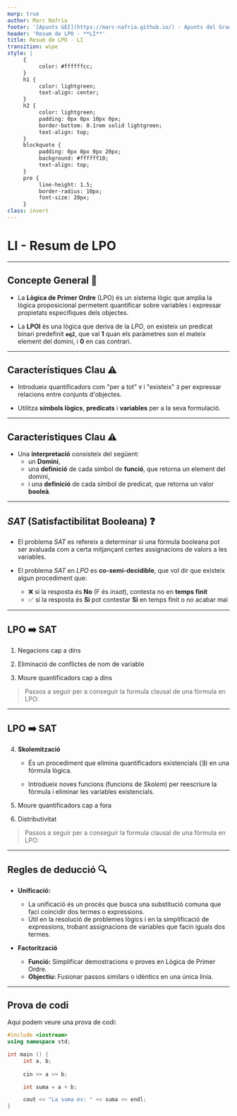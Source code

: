 ```yaml
---
marp: true
author: Marc Nafria
footer: '[Apunts GEI](https://marc-nafria.github.io/) - Apunts del Grau en Engenyeria Informàtica de la FIB'
header: 'Resum de LPO - **LI**'
title: Resum de LPO - LI
transition: wipe
style: |
     {
          color: #ffffffcc;
     }
     h1 {
          color: lightgreen;
          text-align: center;
     }
     h2 {
          color: lightgreen;
          padding: 0px 0px 10px 0px;
          border-bottom: 0.1rem solid lightgreen;
          text-align: top;
     }
     blockquote {
          padding: 0px 0px 0px 20px;
          background: #ffffff10;
          text-align: top;
     }
     pre {
          line-height: 1.5;
          border-radius: 10px;
          font-size: 20px;
     }
class: invert
---
```


# LI - Resum de LPO

---

## Concepte General :brain:

+ La **Lògica de Primer Ordre** (LPO) és un sistema lògic que amplia la lògica proposicional permetent quantificar sobre variables i expressar propietats específiques dels objectes.

+ La **LPOI** és una lògica que deriva de la *LPO*, on existeix un predicat binari predefinit **`eq2`**, que val **1** quan els paràmetres son el mateix element del domini, i **0** en cas contrari.

---

## Característiques Clau :warning:

- Introdueix quantificadors com "per a tot" `∀` i "existeix" `∃` per expressar relacions entre conjunts d'objectes.

- Utilitza **símbols lògics**, **predicats** i **variables** per a la seva formulació.

---
## Característiques Clau :warning:

- Una **interpretació** consisteix del següent:
     - un **Domini**,
     - una **definició** de cada símbol de **funció**, que retorna un element del domini,
     - i una **definició** de cada símbol de predicat, que retorna un valor **booleà**.

---

## *SAT* (Satisfactibilitat Booleana) :question:

- El problema *SAT* es refereix a determinar si una fórmula booleana pot ser avaluada com a certa mitjançant certes assignacions de valors a les variables.


- El problema *SAT* en *LPO* es **co-semi-decidible**, que vol dir que existeix algun procediment que:
     - :x: si la resposta és **No** (F és *insat*), contesta no en **temps finit**
     - :white_check_mark: si la resposta és **Si** pot contestar **Si** en temps finit o no acabar mai 

---

## LPO :arrow_right: SAT

1. Negacions cap a dins

2. Eliminació de conflictes de nom de variable

3. Moure quantificadors cap a dins

> Passos a seguir per a conseguir la formula clausal de una fòrmula en LPO:

---
## LPO :arrow_right: SAT

4. **Skolemització**
   
      - És un procediment que elimina quantificadors existencials (∃) en una fórmula lògica.
   
      - Introdueix noves funcions (funcions de *Skolem*) per reescriure la fórmula i eliminar les variables existencials.

5. Moure quantificadors cap a fora

6. Distributivitat

> Passos a seguir per a conseguir la formula clausal de una fòrmula en LPO:
---

## Regles de deducció :mag:

- **Unificació:**
  
     - La unificació és un procés que busca una substitució comuna que faci coincidir dos termes o expressions.
     - Útil en la resolució de problemes lògics i en la simplificació de expressions, trobant assignacions de variables que facin iguals dos termes.

- **Factorització**
  
     - **Funció:** Simplificar demostracions o proves en Lògica de Primer Ordre.
     - **Objectiu:** Fusionar passos similars o idèntics en una única línia.

---

## Prova de codi

Aqui podem veure una prova de codi:

```cpp
#include <iostream>
using namespace std;

int main () {
     int a, b;
     
     cin >> a >> b;

     int suma = a + b;

     cout << "La suma es: " << suma << endl;
}

```